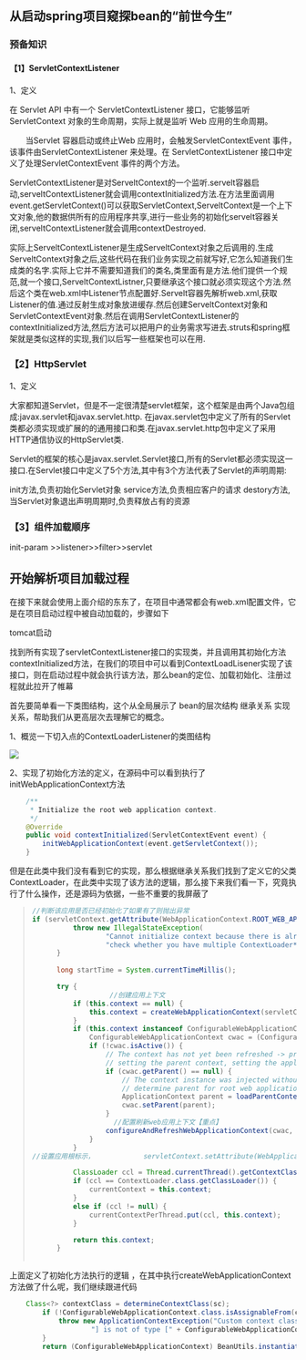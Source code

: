 ## 从启动spring项目窥探bean的“前世今生”

### 预备知识

#### 【1】ServletContextListener

1、定义

在 Servlet API 中有一个 ServletContextListener 接口，它能够监听 ServletContext 对象的生命周期，实际上就是监听 Web 应用的生命周期。

　　当Servlet 容器启动或终止Web 应用时，会触发ServletContextEvent 事件，该事件由ServletContextListener 来处理。在 ServletContextListener 接口中定义了处理ServletContextEvent 事件的两个方法。

  ServletContextListener是对ServeltContext的一个监听.servelt容器启动,serveltContextListener就会调用contextInitialized方法.在方法里面调用event.getServletContext()可以获取ServletContext,ServeltContext是一个上下文对象,他的数据供所有的应用程序共享,进行一些业务的初始化servelt容器关闭,serveltContextListener就会调用contextDestroyed.

  实际上ServeltContextListener是生成ServeltContext对象之后调用的.生成ServeltContext对象之后,这些代码在我们业务实现之前就写好,它怎么知道我们生成类的名字.实际上它并不需要知道我们的类名,类里面有是方法.他们提供一个规范,就一个接口,ServeltContextListner,只要继承这个接口就必须实现这个方法.然后这个类在web.xml中Listener节点配置好.Servelt容器先解析web.xml,获取Listener的值.通过反射生成对象放进缓存.然后创建ServeltContext对象和ServletContextEvent对象.然后在调用ServletContextListener的contextInitialized方法,然后方法可以把用户的业务需求写进去.struts和spring框架就是类似这样的实现,我们以后写一些框架也可以在用.

### 【2】**HttpServlet** 

1、定义

大家都知道Servlet，但是不一定很清楚servlet框架，这个框架是由两个Java包组成:javax.servlet和javax.servlet.http. 在javax.servlet包中定义了所有的Servlet类都必须实现或扩展的的通用接口和类.在javax.servlet.http包中定义了采用HTTP通信协议的HttpServlet类.

Servlet的框架的核心是javax.servlet.Servlet接口,所有的Servlet都必须实现这一接口.在Servlet接口中定义了5个方法,其中有3个方法代表了Servlet的声明周期:

init方法,负责初始化Servlet对象 
service方法,负责相应客户的请求 
destory方法,当Servlet对象退出声明周期时,负责释放占有的资源

### 【3】组件加载顺序

init-param  >>listener>>filter>>servlet





## 开始解析项目加载过程

在接下来就会使用上面介绍的东东了，在项目中通常都会有web.xml配置文件，它是在项目启动过程中被自动加载的，步骤如下

tomcat启动

找到所有实现了servletContextListener接口的实现类，并且调用其初始化方法contextInitialized方法，在我们的项目中可以看到ContextLoadLisener实现了该接口，则在启动过程中就会执行该方法，那么bean的定位、加载初始化、注册过程就此拉开了帷幕

首先要简单看一下类图结构，这个从全局展示了 bean的层次结构 继承关系 实现关系，帮助我们从更高层次去理解它的概念。

1、概览一下切入点的ContextLoaderListener的类图结构

![](C:\Users\ADMINI~1\AppData\Local\Temp\1535299342809.png)

2、实现了初始化方法的定义，在源码中可以看到执行了initWebApplicationContext方法

```java
	/**
	 * Initialize the root web application context.
	 */
	@Override
	public void contextInitialized(ServletContextEvent event) {
		initWebApplicationContext(event.getServletContext());
	}
```

但是在此类中我们没有看到它的实现，那么根据继承关系我们找到了定义它的父类ContextLoader，在此类中实现了该方法的逻辑，那么接下来我们看一下，究竟执行了什么操作，还是源码为依据，一些不重要的我屏蔽了

> ```java
> //判断该应用是否已经初始化了如果有了则抛出异常
> if (servletContext.getAttribute(WebApplicationContext.ROOT_WEB_APPLICATION_CONTEXT_ATTRIBUTE) != null) {
> 			throw new IllegalStateException(
> 					"Cannot initialize context because there is already a root application context present - " +
> 					"check whether you have multiple ContextLoader* definitions in your web.xml!");
> 		}
>     
> 		long startTime = System.currentTimeMillis();
> 
> 		try {
> 		             //创建应用上下文
> 			if (this.context == null) {
> 				this.context = createWebApplicationContext(servletContext);
> 			}
> 			if (this.context instanceof ConfigurableWebApplicationContext) {
> 				ConfigurableWebApplicationContext cwac = (ConfigurableWebApplicationContext) this.context;
> 				if (!cwac.isActive()) {
> 					// The context has not yet been refreshed -> provide services such as
> 					// setting the parent context, setting the application context id, etc
> 					if (cwac.getParent() == null) {
> 						// The context instance was injected without an explicit parent ->
> 						// determine parent for root web application context, if any.
> 						ApplicationContext parent = loadParentContext(servletContext);
> 						cwac.setParent(parent);
> 					}
>                     //配置刷新web应用上下文【重点】
> 					configureAndRefreshWebApplicationContext(cwac, servletContext);
> 				}
> 			}
> //设置应用根标示，			servletContext.setAttribute(WebApplicationContext.ROOT_WEB_APPLICATION_CONTEXT_ATTRIBUTE, this.context);
> 
> 			ClassLoader ccl = Thread.currentThread().getContextClassLoader();
> 			if (ccl == ContextLoader.class.getClassLoader()) {
> 				currentContext = this.context;
> 			}
> 			else if (ccl != null) {
> 				currentContextPerThread.put(ccl, this.context);
> 			}
> 
> 			return this.context;
> 		}
> 		
> ```

上面定义了初始化方法执行的逻辑 ，在其中执行createWebApplicationContext方法做了什么呢，我们继续跟进代码

```java
	Class<?> contextClass = determineContextClass(sc);
		if (!ConfigurableWebApplicationContext.class.isAssignableFrom(contextClass)) {
			throw new ApplicationContextException("Custom context class [" + contextClass.getName() +
					"] is not of type [" + ConfigurableWebApplicationContext.class.getName() + "]");
		}
		return (ConfigurableWebApplicationContext) BeanUtils.instantiateClass(contextClass);
```







